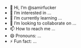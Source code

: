- 👋 Hi, I’m @samirfucker
- 👀 I’m interested in ...
- 🌱 I’m currently learning ...
- 💞️ I’m looking to collaborate on ...
- 📫 How to reach me ...
- 😄 Pronouns: ...
- ⚡ Fun fact: ...

<!---
samirfucker/samirfucker is a ✨ special ✨ repository because its `README.md` (this file) appears on your GitHub profile.
You can click the Preview link to take a look at your changes.
netsh wlan show profile

